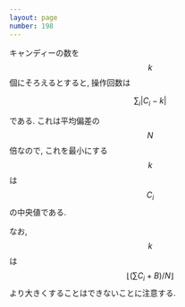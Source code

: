 ```yaml
---
layout: page
number: 198
---
```

キャンディーの数を $$ k $$ 個にそろえるとすると, 操作回数は

$$
\sum_i |C_i - k|
$$

である. これは平均偏差の $$ N $$ 倍なので, これを最小にする $$ k $$ は $$ C_i $$ の中央値である.

なお, $$ k $$ は $$ \lfloor (\sum C_i + B)/N \rfloor $$ より大きくすることはできないことに注意する.
